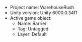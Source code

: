 <!-- UNITY CODE ASSIST INSTRUCTIONS START -->
- Project name: WarehouseRush
- Unity version: Unity 6000.0.34f1
- Active game object:
  - Name: Barrier
  - Tag: Untagged
  - Layer: Default
<!-- UNITY CODE ASSIST INSTRUCTIONS END -->